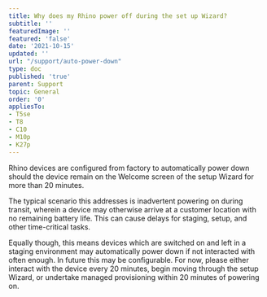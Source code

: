 ```yaml
---
title: Why does my Rhino power off during the set up Wizard?
subtitle: ''
featuredImage: ''
featured: 'false'
date: '2021-10-15'
updated: ''
url: "/support/auto-power-down"
type: doc
published: 'true'
parent: Support
topic: General
order: '0'
appliesTo:
- T5se
- T8
- C10
- M10p
- K27p
---
```


Rhino devices are configured from factory to automatically power down should the device remain on the Welcome screen of the setup Wizard for more than 20 minutes.

The typical scenario this addresses is inadvertent powering on during transit, wherein a device may otherwise arrive at a customer location with no remaining battery life. This can cause delays for staging, setup, and other time-critical tasks.

Equally though, this means devices which are switched on and left in a staging environment may automatically power down if not interacted with often enough. In future this may be configurable. For now, please either interact with the device every 20 minutes, begin moving through the setup Wizard, or undertake managed provisioning within 20 minutes of powering on.
